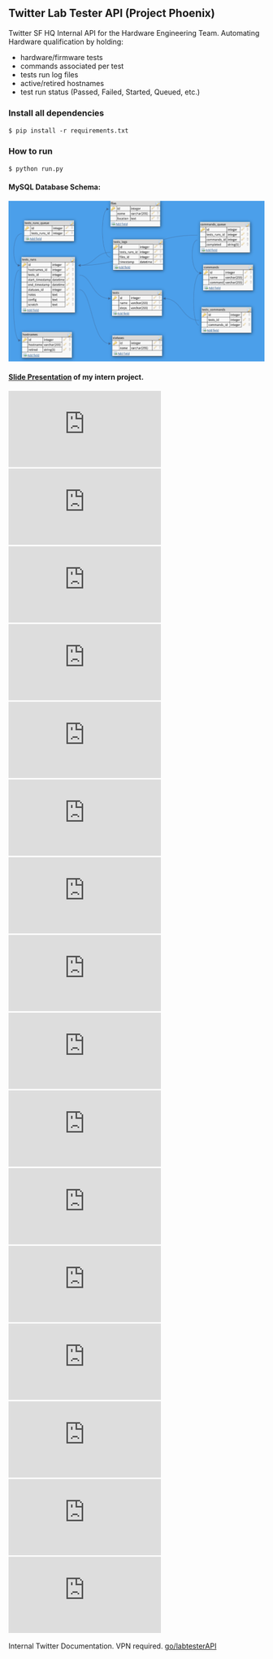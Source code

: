 ## Twitter Lab Tester API (Project Phoenix) 

Twitter SF HQ Internal API for the Hardware Engineering Team. 
Automating Hardware qualification by holding:
* hardware/firmware tests
* commands associated per test
* tests run log files
* active/retired hostnames
* test run status (Passed, Failed, Started, Queued, etc.)

### Install all dependencies
```
$ pip install -r requirements.txt
```

### How to run
```
$ python run.py
```

#### MySQL Database Schema:
![Alt Text](https://github.com/jimenezjose/Phoenix/blob/master/docs/images/Twitter%20LabTester%20API%20Schema.png)

#### [Slide Presentation](https://github.com/jimenezjose/Twitter-Lab-Tester-Api/blob/master/docs/files/Labtester.pdf) of my intern project.
![Alt Text](https://github.com/jimenezjose/Twitter-Lab-Tester-Api/blob/master/docs/files/slides/Labtester-1.pdf)
![Alt Text](https://github.com/jimenezjose/Twitter-Lab-Tester-Api/blob/master/docs/files/slides/Labtester-2.pdf)
![Alt Text](https://github.com/jimenezjose/Twitter-Lab-Tester-Api/blob/master/docs/files/slides/Labtester-3.pdf)
![Alt Text](https://github.com/jimenezjose/Twitter-Lab-Tester-Api/blob/master/docs/files/slides/Labtester-4.pdf)
![Alt Text](https://github.com/jimenezjose/Twitter-Lab-Tester-Api/blob/master/docs/files/slides/Labtester-5.pdf)
![Alt Text](https://github.com/jimenezjose/Twitter-Lab-Tester-Api/blob/master/docs/files/slides/Labtester-6.pdf)
![Alt Text](https://github.com/jimenezjose/Twitter-Lab-Tester-Api/blob/master/docs/files/slides/Labtester-7.pdf)
![Alt Text](https://github.com/jimenezjose/Twitter-Lab-Tester-Api/blob/master/docs/files/slides/Labtester-8.pdf)
![Alt Text](https://github.com/jimenezjose/Twitter-Lab-Tester-Api/blob/master/docs/files/slides/Labtester-9.pdf)
![Alt Text](https://github.com/jimenezjose/Twitter-Lab-Tester-Api/blob/master/docs/files/slides/Labtester-10.pdf)
![Alt Text](https://github.com/jimenezjose/Twitter-Lab-Tester-Api/blob/master/docs/files/slides/Labtester-11.pdf)
![Alt Text](https://github.com/jimenezjose/Twitter-Lab-Tester-Api/blob/master/docs/files/slides/Labtester-12.pdf)
![Alt Text](https://github.com/jimenezjose/Twitter-Lab-Tester-Api/blob/master/docs/files/slides/Labtester-13.pdf)
![Alt Text](https://github.com/jimenezjose/Twitter-Lab-Tester-Api/blob/master/docs/files/slides/Labtester-14.pdf)
![Alt Text](https://github.com/jimenezjose/Twitter-Lab-Tester-Api/blob/master/docs/files/slides/Labtester-15.pdf)
![Alt Text](https://github.com/jimenezjose/Twitter-Lab-Tester-Api/blob/master/docs/files/slides/Labtester-16.pdf)


Internal Twitter Documentation. VPN required. 
[go/labtesterAPI](https://confluence.twitter.biz/pages/viewpage.action?pageId=107089361)
